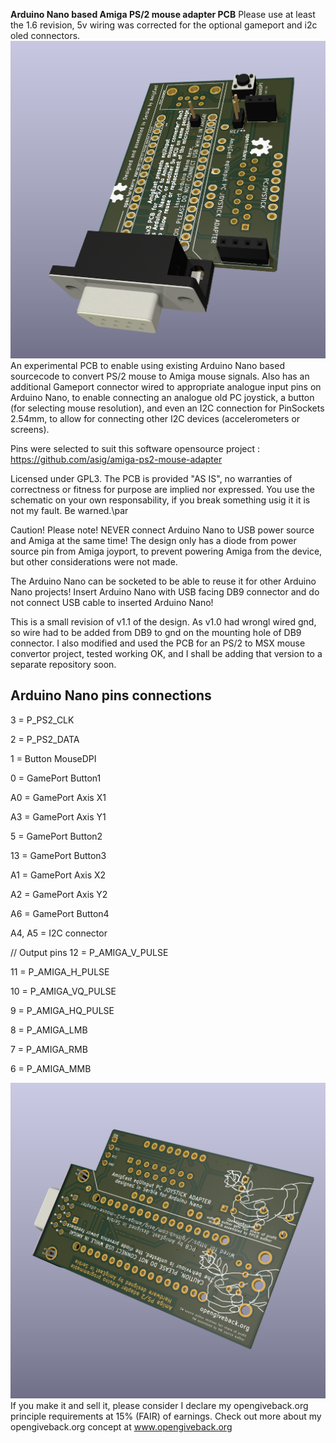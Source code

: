 **Arduino Nano based Amiga PS/2 mouse adapter PCB**
Please use at least the 1.6 revision, 5v wiring was corrected for the optional gameport and i2c oled connectors.
![Screenshot](./amigaps2front.png)
An experimental PCB to enable using existing Arduino Nano based sourcecode to convert PS/2 mouse to Amiga mouse signals. Also has an additional Gameport connector wired to appropriate analogue input pins on Arduino Nano, to enable connecting an analogue old PC joystick, a button (for selecting mouse resolution), and even an I2C connection for PinSockets 2.54mm, to allow for connecting other I2C devices (accelerometers or screens).

Pins were selected to suit this software opensource project : https://github.com/asig/amiga-ps2-mouse-adapter

Licensed under GPL3.
The PCB is provided "AS IS", no warranties of correctness or fitness for purpose are implied nor expressed. You use the schematic on your own responsability, if you break something usig it it is not my fault. Be warned.\par

Caution! Please note!
NEVER connect Arduino Nano to  USB power source and Amiga at the same time! The design only has a diode from power source pin from Amiga joyport, to prevent powering Amiga from the device, but other considerations were not made.

The Arduino Nano can be socketed to be able to reuse it for other Arduino Nano projects! Insert Arduino Nano with USB facing DB9 connector and do not connect USB cable to inserted Arduino Nano!

This is a small revision of v1.1 of the design. As v1.0 had wrongl wired gnd, so wire had to be added from DB9 to gnd on the mounting hole of DB9 connector. I also modified and used the PCB for an PS/2 to MSX mouse convertor project, tested working OK, and I shall be adding that version to a separate repository soon.

Arduino Nano pins connections
-----------------------------
3 = P_PS2_CLK

2 = P_PS2_DATA

1 = Button MouseDPI

0 = GamePort Button1

A0 = GamePort Axis X1

A3 = GamePort Axis Y1

5 = GamePort Button2

13 = GamePort Button3

A1 = GamePort Axis X2

A2 = GamePort Axis Y2

A6 = GamePort Button4


A4, A5 = I2C connector

// Output pins
12 = P_AMIGA_V_PULSE

11 = P_AMIGA_H_PULSE

10 = P_AMIGA_VQ_PULSE

9 = P_AMIGA_HQ_PULSE

8 = P_AMIGA_LMB

7 = P_AMIGA_RMB

6 = P_AMIGA_MMB



![Screenshot](./amigaps2back.png)
If you make it and sell it, please consider I declare my opengiveback.org principle requirements at 15% (FAIR) of earnings. Check out more about my opengiveback.org concept at www.opengiveback.org
